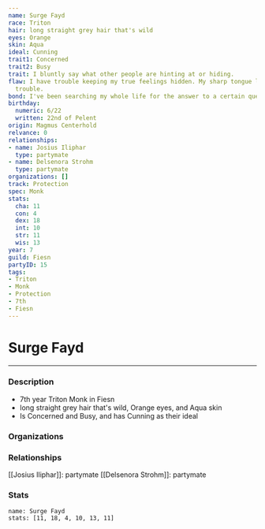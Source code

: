 ```yaml
---
name: Surge Fayd
race: Triton
hair: long straight grey hair that's wild
eyes: Orange
skin: Aqua
ideal: Cunning
trait1: Concerned
trait2: Busy
trait: I bluntly say what other people are hinting at or hiding.
flaw: I have trouble keeping my true feelings hidden. My sharp tongue lands me in
  trouble.
bond: I've been searching my whole life for the answer to a certain question.
birthday:
  numeric: 6/22
  written: 22nd of Pelent
origin: Magmus Centerhold
relvance: 0
relationships:
- name: Josius Iliphar
  type: partymate
- name: Delsenora Strohm
  type: partymate
organizations: []
track: Protection
spec: Monk
stats:
  cha: 11
  con: 4
  dex: 18
  int: 10
  str: 11
  wis: 13
year: 7
guild: Fiesn
partyID: 15
tags:
- Triton
- Monk
- Protection
- 7th
- Fiesn
---
```

# Surge Fayd
---
### Description
- 7th year Triton Monk in Fiesn
- long straight grey hair that's wild, Orange eyes, and Aqua skin
- Is Concerned and Busy, and has Cunning as their ideal

### Organizations
### Relationships
[[Josius Iliphar]]: partymate
[[Delsenora Strohm]]: partymate
### Stats
```statblock
name: Surge Fayd
stats: [11, 18, 4, 10, 13, 11]
```